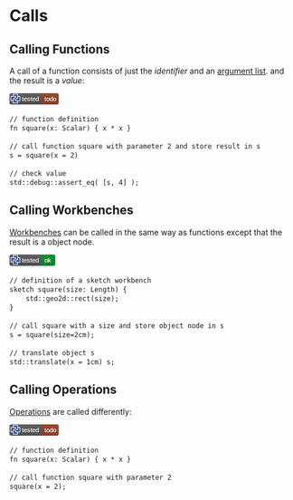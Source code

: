 # Calls

## Calling Functions

A call of a function consists of just the *identifier* and an [argument list](arguments.md).
and the result is a *value*:

[![test](.test/call_function.png)](.test/call_function.log)

```µcad,call_function
// function definition
fn square(x: Scalar) { x * x }

// call function square with parameter 2 and store result in s
s = square(x = 2)

// check value
std::debug::assert_eq( [s, 4] );
```

## Calling Workbenches

[Workbenches](workbench.md) can be called in the same way as functions
except that the result is a object node.

[![test](.test/call_workbench.png)](.test/call_workbench.log)

```µcad,call_workbench
// definition of a sketch workbench
sketch square(size: Length) { 
    std::geo2d::rect(size);
}

// call square with a size and store object node in s
s = square(size=2cm);

// translate object s
std::translate(x = 1cm) s;
```

## Calling Operations

[Operations](op.md) are called differently:

[![test](.test/call_op.png)](.test/call_op.log)

```µcad,call_op
// function definition
fn square(x: Scalar) { x * x }

// call function square with parameter 2
square(x = 2);
```
